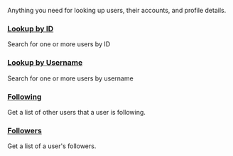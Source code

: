 Anything you need for looking up users, their accounts, and profile details.

### [Lookup by ID](Users/Lookup-by-ID.md)

Search for one or more users by ID

### [Lookup by Username](Users/Lookup-by-Username.md)

Search for one or more users by username

### [Following](Users/Following.md)

Get a list of other users that a user is following.

### [Followers](Users/Followers.md)

Get a list of a user's followers.